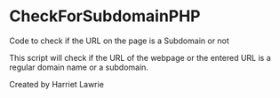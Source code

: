 # CheckForSubdomainPHP
Code to check if the URL on the page is a Subdomain or not

This script will check if the URL of the webpage or the entered URL is a regular domain name or a subdomain.

Created by Harriet Lawrie
